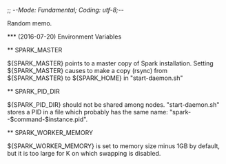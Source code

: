 ;; -*-Mode: Fundamental; Coding: utf-8;-*-

Random memo.

*** (2016-07-20) Environment Variables

** SPARK_MASTER

${SPARK_MASTER} points to a master copy of Spark
installation.  Setting ${SPARK_MASTER} causes to make a copy (rsync)
from ${SPARK_MASTER} to ${SPARK_HOME} in "start-daemon.sh"

** SPARK_PID_DIR

${SPARK_PID_DIR} should not be shared among nodes.  "start-daemon.sh"
stores a PID in a file which probably has the same name:
"spark--$command-$instance.pid".

** SPARK_WORKER_MEMORY

${SPARK_WORKER_MEMORY} is set to memory size minus 1GB by default, but
it is too large for K on which swapping is disabled.
